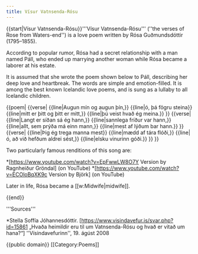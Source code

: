 ```yaml
---
title: Vísur Vatnsenda-Rósu
---
```


<level c1/>

{{start|Vísur Vatnsenda-Rósu}}'''Vísur Vatnsenda-Rósu''' (''the verses of Rose from Waters-end'') is a love poem written by Rósa Guðmundsdóttir (1795–1855).

According to popular rumor, Rósa had a secret relationship with a man named Páll, who ended up marrying another woman while Rósa became a laborer at his estate.

It is assumed that she wrote the poem shown below to Páll, describing her deep love and heartbreak. The words are simple and emotion-filled. It is among the best known Icelandic love poems, and is sung as a lullaby to all Icelandic children.  


{{poem|
{{verse|
{{line|Augun mín og augun þín,}}
{{line|ó, þá fögru steina}}
{{line|mitt er þitt og þitt er mitt,}}
{{line|þú veist hvað ég meina.}}
}}
{{verse|
{{line|Langt er síðan sá ég hann,}}
{{line|sannlega fríður var hann,}}
{{line|allt, sem prýða má <!-- stundum er "mátti" --> einn mann,}}
{{line|mest af lýðum bar hann.}}
}}
{{verse|
{{line|Þig ég trega manna mest}}
{{line|mædd af tára flóði,}}
{{line|ó, að við hefðum aldrei sést,}}
{{line|elsku vinurinn góði.}}
}}
}}


Two particularly famous renditions of this song are:

*[https://www.youtube.com/watch?v=EpFwwLW8O7Y Version by Ragnheiður Gröndal] (on YouTube)
*[https://www.youtube.com/watch?v=ECOloBqXK9c Version by Björk] (on YouTube)


Later in life, Rósa became a [[w:Midwife|midwife]].

{{end}}


<div class="notes">
'''Sources'''

*Stella Soffía Jóhannesdóttir. [https://www.visindavefur.is/svar.php?id=15861 „Hvaða heimildir eru til um Vatnsenda-Rósu og hvað er vitað um hana?“] ''Vísindavefurinn'', 19. ágúst 2008
</div>

<noinclude>{{public domain}}</noinclude>
[[Category:Poems]]